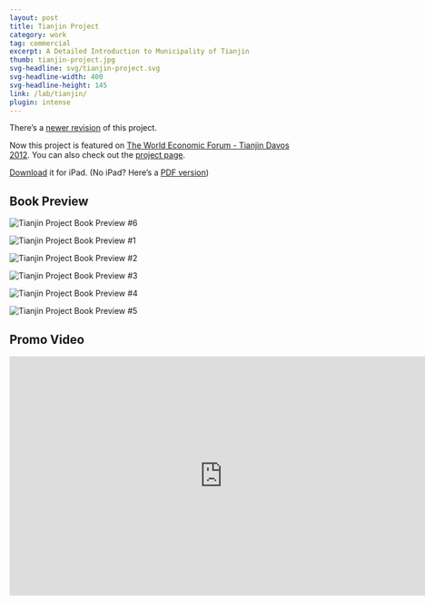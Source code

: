 ```yaml
---
layout: post
title: Tianjin Project
category: work
tag: commercial
excerpt: A Detailed Introduction to Municipality of Tianjin
thumb: tianjin-project.jpg
svg-headline: svg/tianjin-project.svg
svg-headline-width: 400
svg-headline-height: 145
link: /lab/tianjin/
plugin: intense
---
```


<p class="note">There&rsquo;s a <a href="{% post_url /work/commercial/2013-10-29-tianjin-project-revision %}">newer revision</a> of this project.</p>

<p class="note">Now this project is featured on <a href="{% post_url /work/commercial/2012-07-26-tianjin-project-wef %}">The World Economic Forum - Tianjin Davos 2012</a>. You can also check out the <a href="/lab/tianjin/">project page</a>.</p>

<p class="download"><a href="http://dl.sparanoid.com/Tianjin.ibooks">Download</a> it for iPad. (No iPad? Here’s a <a href="http://dl.sparanoid.com/Tianjin.pdf">PDF version</a>)</p>

<h2>Book Preview</h2>

<p><img class="no-enlarge" src="{{ site.file }}/tianjin-project-preview-merged.jpg" alt="Tianjin Project Book Preview #6"></p>

<p><img class="no-enlarge" src="{{ site.file }}/tianjin-project-preview-01.jpg" alt="Tianjin Project Book Preview #1"></p>

<p><img class="no-enlarge" src="{{ site.file }}/tianjin-project-preview-02.jpg" alt="Tianjin Project Book Preview #2"></p>

<p><img class="no-enlarge" src="{{ site.file }}/tianjin-project-preview-03.jpg" alt="Tianjin Project Book Preview #3"></p>

<p><img class="no-enlarge" src="{{ site.file }}/tianjin-project-preview-04.jpg" alt="Tianjin Project Book Preview #4"></p>

<p><img class="no-enlarge" src="{{ site.file }}/tianjin-project-preview-05.jpg" alt="Tianjin Project Book Preview #5"></p>

<h2>Promo Video</h2>

<iframe src="http://player.vimeo.com/video/54786277?title=0&amp;byline=0&amp;portrait=0&amp;badge=0&amp;color=ee3344" width="750" height="422" frameborder="0" webkitAllowFullScreen mozallowfullscreen allowFullScreen></iframe>
